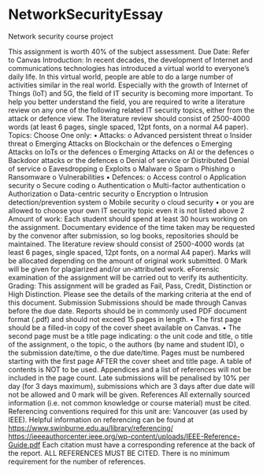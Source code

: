 # NetworkSecurityEssay
Network security course project

This assignment is worth 40% of the subject assessment.
Due Date: Refer to Canvas
Introduction:
In recent decades, the development of Internet and communications technologies has
introduced a virtual world to everyone’s daily life. In this virtual world, people are able to do
a large number of activities similar in the real world. Especially with the growth of Internet of
Things (IoT) and 5G, the field of IT security is becoming more important. To help you better
understand the field, you are required to write a literature review on any one of the following
related IT security topics, either from the attack or defence view. The literature review should
consist of 2500-4000 words (at least 6 pages, single spaced, 12pt fonts, on a normal A4
paper).
Topics:
Choose One only:
•
Attacks:
o
Advanced persistent threat
o
Insider threat
o
Emerging Attacks on Blockchain or the defences
o
Emerging Attacks on IoTs or the defences
o
Emerging Attacks on AI or the defences
o
Backdoor attacks or the defences
o
Denial of service or Distributed Denial of service
o
Eavesdropping
o
Exploits
o
Malware
o
Spam
o
Phishing
o
Ransomware
o
Vulnerabilities
•
Defences:
o
Access control
o
Application security
o
Secure coding
o
Authentication
o
Multi-factor authentication
o
Authorization
o
Data-centric security
o
Encryption
o
Intrusion detection/prevention system
o
Mobile security
o
cloud security
•
or you are allowed to choose your own IT security topic even it is not listed above
2
Amount of work:
Each student should spend at least 30 hours working on the assignment. Documentary
evidence of the time taken may be requested by the convenor after submission, so log books,
repositories should be maintained. The literature review should consist of 2500-4000 words
(at least 6 pages, single spaced, 12pt fonts, on a normal A4 paper).
Marks will be allocated depending on the amount of original work submitted. 0 Mark will be
given for plagiarized and/or un-attributed work. eForensic examination of the assignment will
be carried out to verify its authenticity.
Grading:
This assignment will be graded as Fail, Pass, Credit, Distinction or High Distinction.
Please see the details of the marking criteria at the end of this document.
Submission
Submissions should be made through Canvas before the due date. Reports should be in
commonly used PDF document format (.pdf) and should not exceed 15 pages in length.
•
The first page should be a filled-in copy of the cover sheet available on Canvas.
•
The second page must be a title page indicating:
o
the unit code and title,
o
title of the assignment,
o
the topic,
o
the authors (by name and student ID),
o
the submission date/time,
o
the due date/time.
Pages must be numbered starting with the first page AFTER the cover sheet and title page. A
table of contents is NOT to be used.
Appendices and a list of references will not be included in the page count.
Late submissions will be penalised by 10% per day (for 3 days maximum), submissions which are 3
days after due date will not be allowed and 0 mark will be given.
References
All externally sourced information (i.e. not common knowledge or course material) must be
cited. Referencing conventions required for this unit are: Vancouver (as used by IEEE).
Helpful information on referencing can be found at
https://www.swinburne.edu.au/library/referencing/
https://ieeeauthorcenter.ieee.org/wp-content/uploads/IEEE-Reference-Guide.pdf
Each citation must have a corresponding reference at the back of the report.
ALL REFERENCES MUST BE CITED.
There is no minimum requirement for the number of references.
